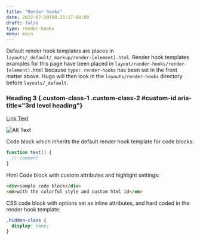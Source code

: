 ```yaml
---
title: "Render hooks"
date: 2022-07-20T08:25:17-08:00
draft: false
type: render-hooks
menu: main
---
```

Default render hook templates are places in `layouts/_default/_markup/render-[element].html`. Render hook templates examples for this page have been placed in `layout/render-hooks/render-[element].html` because `type: render-hooks` has been set in the front matter above. Hugo will then look in the `layouts/render-hooks` directory before `layouts/_default`.

### Heading 3 {.custom-class-1 .custom-class-2 #custom-id aria-title="3rd level heading"}

[Link Text](www.google.com/ "Link Title")

![Alt Text](/img/image1.jpg "Title Text")

Code block which inherits the default render hook template for code blocks:

```js
function test() {
  // comment
}
```

Html Code block with custom attributes and highlight settings:

```html {#custom-id .custom-class .class2 translate="no" style="colorful"}
<div>sample code block</div>
<em>with the colorful style and custom html id</em>
```

CSS code block with options set as inline attributes, and hard coded in the render hook template:

```css {style="colorful"}
.hidden-class {
  display: none;
}
```
